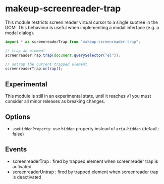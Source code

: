 # makeup-screenreader-trap

This module restricts screen reader virtual cursor to a single subtree in the DOM. This behaviour is useful when implementing a modal interface (e.g. a modal dialog).

```js
import * as screenreaderTrap from "makeup-screenreader-trap";

// trap an element
screenreaderTrap.trap(document.querySelector("el"));

// untrap the current trapped element
screenreaderTrap.untrap();
```

## Experimental

This module is still in an experimental state, until it reaches v1 you must consider all minor releases as breaking changes.

## Options

-   `useHiddenProperty`: use `hidden` property instead of `aria-hidden` (default: false)

## Events

-   screenreaderTrap : fired by trapped element when screenreader trap is activated
-   screenreaderUntrap : fired by trapped element when screenreader trap is deactivated
